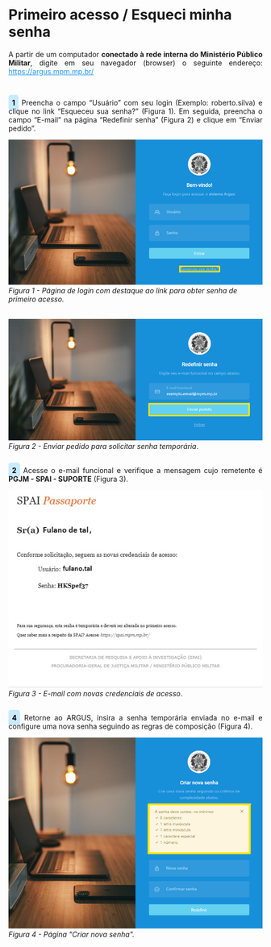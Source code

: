 # Primeiro acesso / Esqueci minha senha<br>

<p style="text-align: justify;">A partir de um computador <strong>conectado à rede interna do Ministério Público Militar</strong>, digite em seu navegador (browser) o seguinte endereço: <a style="color: #2094f3" href="https://pai.mpm.mp.br/">https://argus.mpm.mp.br/</a></p><br>

<p style="text-align: justify;"><span style="background-color: #c9ebff; border-radius: 5px; padding: 7px; color: #000000; font-weight: bold; ">1</span> Preencha o campo “Usuário” com seu login (Exemplo: roberto.silva) e clique no link “Esqueceu sua senha?” (Figura 1). Em seguida, preencha o campo “E-mail” na página “Redefinir senha” (Figura 2) e clique em “Enviar pedido”. </p>

![Página1](img/Login.png)<br>
*Figura 1 - Página de login com destaque ao link para obter senha de primeiro acesso.* <br><br>

![Página1](img/SenhaTemporaria.png)<br>
*Figura 2 - Enviar pedido para solicitar senha temporária*. <br><br>

<p style="text-align: justify;"><span style="background-color: #c9ebff; border-radius: 5px; padding: 7px; color: #000000; font-weight: bold; ">2</span> Acesse o e-mail funcional e verifique a mensagem cujo remetente é <strong>PGJM - SPAI - SUPORTE</strong> (Figura 3). </p>

![Página1](img/NovasCredenciais.jpg)<br>
*Figura 3 - E-mail com novas credenciais de acesso*. <br><br>

<p style="text-align: justify;"><span style="background-color: #c9ebff; border-radius: 5px; padding: 7px; color: #000000; font-weight: bold; ">4</span> Retorne ao ARGUS, insira a senha temporária enviada no e-mail e configure uma nova senha seguindo as regras de composição (Figura 4). </p>

![Página1](img/CriarNovaSenha.png)<br>
*Figura 4 - Página "Criar nova senha".* <br><br>




